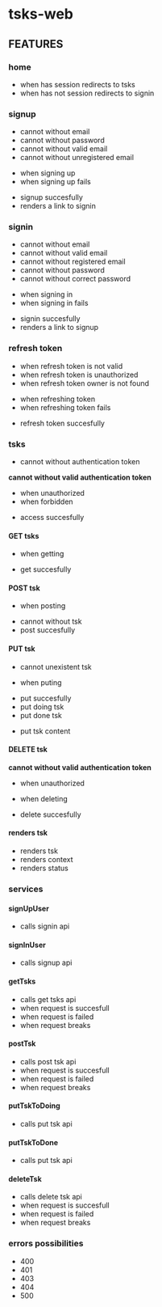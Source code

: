 # tsks-web

## FEATURES

### home

* when has session redirects to tsks
* when has not session redirects to signin

### signup

* cannot without email
* cannot without password
* cannot without valid email
* cannot without unregistered email
- when signing up
- when signing up fails
* signup succesfully
* renders a link to signin

### signin

* cannot without email
* cannot without valid email
* cannot without registered email
* cannot without password
* cannot without correct password
- when signing in
- when signing in fails
* signin succesfully
* renders a link to signup

### refresh token

* when refresh token is not valid
* when refresh token is unauthorized
* when refresh token owner is not found
- when refreshing token
- when refreshing token fails
* refresh token succesfully

### tsks

* cannot without authentication token

**cannot without valid authentication token**
* when unauthorized
* when forbidden

- access succesfully

#### GET tsks

- when getting
* get succesfully

#### POST tsk

- when posting
* cannot without tsk
* post succesfully

#### PUT tsk

* cannot unexistent tsk
- when puting
* put succesfully
* put doing tsk
* put done tsk
- put tsk content

#### DELETE tsk

**cannot without valid authentication token**
* when unauthorized

- when deleting
* delete succesfully

#### renders tsk

* renders tsk
* renders context
* renders status


### services

#### signUpUser
- calls signin api

#### signInUser
- calls signup api

#### getTsks
- calls get tsks api
- when request is succesfull
- when request is failed
- when request breaks

#### postTsk
- calls post tsk api
- when request is succesfull
- when request is failed
- when request breaks

#### putTskToDoing
- calls put tsk api

#### putTskToDone
- calls put tsk api

#### deleteTsk
- calls delete tsk api
- when request is succesfull
- when request is failed
- when request breaks

### errors possibilities

- 400
- 401
- 403
- 404
- 500
